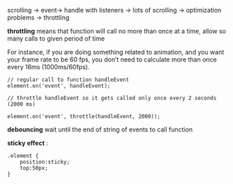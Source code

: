 scrolling -> event-> handle with listeners -> lots of scrolling -> optimization problems -> throttling

**throttling** means that function will call no more than once at a time, allow so many calls to given period of time 

For instance, if you are doing something related to animation, and you want your frame rate to be 60 fps, you don’t need to calculate more than once every 16ms (1000ms/60fps).

```
// regular call to function handleEvent
element.on('event', handleEvent);

// throttle handleEvent so it gets called only once every 2 seconds (2000 ms)

element.on('event', throttle(handleEvent, 2000)); 
```

**debouncing** wait until the end of string of events to call function

**sticky effect** : 

```
.element {
    position:sticky;
    top:50px;
}
```